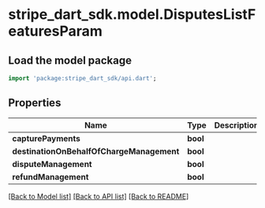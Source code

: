 # stripe_dart_sdk.model.DisputesListFeaturesParam

## Load the model package
```dart
import 'package:stripe_dart_sdk/api.dart';
```

## Properties
Name | Type | Description | Notes
------------ | ------------- | ------------- | -------------
**capturePayments** | **bool** |  | [optional] 
**destinationOnBehalfOfChargeManagement** | **bool** |  | [optional] 
**disputeManagement** | **bool** |  | [optional] 
**refundManagement** | **bool** |  | [optional] 

[[Back to Model list]](../README.md#documentation-for-models) [[Back to API list]](../README.md#documentation-for-api-endpoints) [[Back to README]](../README.md)


